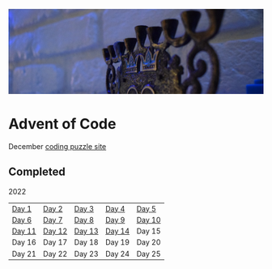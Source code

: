 
![menorah on mantle](2022/media/menorah_banner.JPG)

# Advent of Code

December [coding puzzle site](https://adventofcode.com/)

## Completed

2022

|   |   |   |   |   |
|:--|:--|:--|:--|:--|
| [Day 1](2022/aoc22-day01.ipynb) | [Day 2](2022/aoc22-day02.ipynb) | [Day 3](2022/aoc22-day03.ipynb)  |  [Day 4](2022/aoc22-day04.ipynb) |  [Day 5](2022/aoc22-day05.ipynb) |
| [Day 6](2022/aoc22-day06.ipynb)  | [Day 7](2022/aoc22-day07.ipynb)  | [Day 8](2022/aoc22-day08.ipynb)  | [Day 9](2022/aoc22-day09.ipynb)  | [Day 10](2022/aoc22-day10.ipynb)  |
| [Day 11](2022/aoc22-day11.ipynb)  | [Day 12](2022/aoc22-day12.ipynb)  | [Day 13](2022/aoc22-day13.ipynb)  | [Day 14](2022/aoc22-day14.ipynb)  | Day 15  |
| Day 16  | Day 17  | Day 18  | Day 19  | Day 20  |
| Day 21  | Day 22  | Day 23  | Day 24  | Day 25  |

